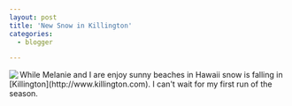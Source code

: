 ```yaml
---
layout: post
title: 'New Snow in Killington'
categories:
  - blogger

---
```


<img src="20031024killton.jpg" align="left" />
While Melanie and I are enjoy sunny beaches in Hawaii snow is falling in [Killington](http://www.killington.com).  I can't wait for my first run of the season.
